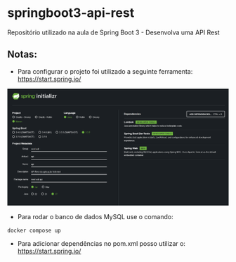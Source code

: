 # springboot3-api-rest
Repositório utilizado na aula de Spring Boot 3 - Desenvolva uma API Rest


## Notas:
* Para configurar o projeto foi utilizado a seguinte ferramenta: https://start.spring.io/
  
![image](./image.png)


* Para rodar o banco de dados MySQL use o comando:
```
docker compose up
```

* Para adicionar dependências no pom.xml posso utilizar o: https://start.spring.io/